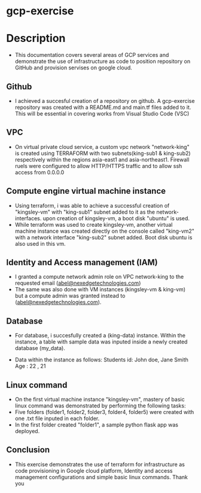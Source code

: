 # gcp-exercise 

# Description
- This documentation covers several areas of GCP services and demonstrate the use of infrastructure as code to position repository on GitHub and provision servises on google cloud.  

## Github 
- I achieved a succesful creation of a repository on github. A gcp-exercise repository was created with a README.md and main.tf files added to it. This will be essential in covering works from Visual Studio Code (VSC)

## VPC
- On virtual private cloud service, a custom vpc network "network-king" is created using TERRAFORM with two subnets(king-sub1 & king-sub2) respectively within the regions asia-east1 and asia-northeast1. Firewall ruels were configured to allow HTTP/HTTPS traffic and to allow ssh access from 0.0.0.0

## Compute engine virtual machine instance
- Using terraform, i was able to achieve a successful creation of "kingsley-vm" with "king-sub1" subnet added to it as the network-interfaces. upon creation of kingsley-vm, a boot disk "ubuntu" is used.
- While terraform was used to create kingsley-vm, another virtual machine instance was created directly on the console called "king-vm2" with a network interface "king-sub2" subnet added. Boot disk ubuntu is also used in this vm. 

## Identity and Access management (IAM)
- I granted a compute network admin role on VPC network-king to the requested email (abel@nexedgetechnologies.com)
- The same was also done with VM instances (kingsley-vm & king-vm) but a compute admin was granted instead to (abel@nexedgetechnologies.com). 

## Database 
- For database, i succesfully created a (king-data) instance. Within the instance, a table with sample data was inputed inside a newly created database (my_data). 

- Data within the instance as follows: Students id: John doe, Jane Smith
                                           Age    :   22    ,      21

## Linux command
- On the first virtual machine instance "kingsley-vm", mastery of basic linux command was demonstrated by performing the following tasks: 
- Five folders (folder1, folder2, folder3, folder4, folder5) were created with one .txt file inputed in each folder.
- In the first folder created "folder1", a sample python flask app was deployed. 

## Conclusion
- This exercise demonstrates the use of terraform for infrastructure as code provisioning in Google cloud platform, Identity and access management configurations and simple basic linux commands. Thank you 


